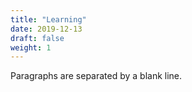 ```yaml
---
title: "Learning"
date: 2019-12-13
draft: false
weight: 1
---
```

Paragraphs are separated by a blank line.
